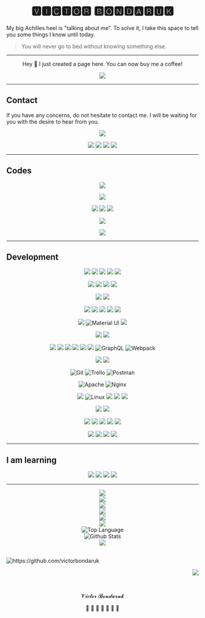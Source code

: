 <h1 align='center'>🆅🅸🅲🆃🅾🆁 🅱🅾🅽🅳🅰🆁🆄🅺</h1>

<p>My big Achilles heel is "talking about me". To solve it, I take this space to tell you some things I know until today.</p>

> You will never go to bed without knowing something else.

<hr>
<p align='center'>Hey 👋 I just created a page here. You can now buy me a coffee!</p>
<p align='center'>
<a href="https://www.buymeacoffee.com/bondaruk"><img src="https://img.shields.io/badge/Buy_Me_A_Coffee-FFDD00?style=for-the-badge&logo=buy-me-a-coffee&logoColor=black" /></a>
</p>
<hr>

<h2 align=''>Contact</h2>
<p>If you have any concerns, do not hesitate to contact me. I will be waiting for you with the desire to hear from you.</p>
<p align='center'>
<a href="mailto:victorbondaruk@gmail.com?subject=Hola%20desde%20Git"><img src="https://img.shields.io/badge/gmail-%23D14836.svg?&style=for-the-badge&logo=gmail&logoColor=white" /></a>
</p>
<p align='center'>
<a target="_blank"href="https://twitter.com/VictorBondaruk"><img src="https://img.shields.io/badge/twitter-%231DA1F2.svg?&style=for-the-badge&logo=twitter&logoColor=white" /></a>
<a target="_blank"href="https://www.facebook.com/VABondaruk"><img src="https://img.shields.io/badge/Facebook-1877F2?style=for-the-badge&logo=facebook&logoColor=white" /></a>
<a target="_blank"href="https://www.instagram.com/victor_bondaruk"><img src="https://img.shields.io/badge/Instagram-E4405F?style=for-the-badge&logo=instagram&logoColor=white" /></a>
<a target="_blank"href="https://www.linkedin.com/in/victorbondaruk"><img src="https://img.shields.io/badge/LinkedIn-0077B5?style=for-the-badge&logo=linkedin&logoColor=white" /></a>
</p>

<hr>

<h2 align=''>Codes</h2>

<p align='center'>
<a href="https://github.com/victorbondaruk"><img src="https://img.shields.io/badge/GitHub-100000?style=for-the-badge&logo=github&logoColor=white" /></a>
</p>
<p align='center'>
<a href="https://gitlab.com/victorbondaruk"><img src="https://img.shields.io/badge/GitLab-330F63?style=for-the-badge&logo=gitlab&logoColor=white" /></a>
</p>
<p align='center'>
<a href="https://bitbucket.org/VictorBondaruk" title="bitbucket.org/VictorBondaruk"><img src="https://img.shields.io/badge/Bitbucket-330F63?style=for-the-badge&logo=bitbucket&logoColor=white" /></a>
<a href="https://bitbucket.org/victorenlaweb" title="bitbucket.org/victorenlaweb"><img src="https://img.shields.io/badge/Bitbucket-330F63?style=for-the-badge&logo=bitbucket&logoColor=white" /></a>
<a href="https://bitbucket.org/Bondaruk" title="bitbucket.org/Bondaruk"><img src="https://img.shields.io/badge/Bitbucket-330F63?style=for-the-badge&logo=bitbucket&logoColor=white" /></a>
</p>
<p align='center'>
<a href="https://codepen.io/victorbondaruk"><img src="https://img.shields.io/badge/Codepen-000000?style=for-the-badge&logo=codepen&logoColor=white" /></a>
</p>

<p align='center'>
<a href="https://stackoverflow.com/users/16273904/victor-bondaruk"><img src="https://img.shields.io/badge/-csabatoth-FE7A16?style=flat-square&logo=Stack-Overflow&logoColor=white" /></a>
</p>

<hr>

<h2 align=''>Development</h2>

<p align='center'>
<img src="https://img.shields.io/badge/PHP-777BB4?style=for-the-badge&logo=php&logoColor=white" />
<img src="https://img.shields.io/badge/MySQL-00000F?style=for-the-badge&logo=mysql&logoColor=white" />
<img src="https://img.shields.io/badge/html5%20-%23e34f26.svg?&style=for-the-badge&logo=html5&logoColor=white" />
<img src="https://img.shields.io/badge/CSS3-1572B6?&style=for-the-badge&logo=css3&logoColor=white" />
<img src="https://img.shields.io/badge/JavaScript-F7DF1E?style=for-the-badge&logo=javascript&logoColor=black" />
</p>

<p align='center'>
<img src="https://img.shields.io/badge/Laravel-FF2D20?style=for-the-badge&logo=laravel&logoColor=white" />
<img src="https://img.shields.io/badge/Symfony-000000?style=for-the-badge&logo=Symfony&logoColor=white" />
<img src="https://img.shields.io/badge/Codeigniter-EF4223?style=for-the-badge&logo=codeigniter&logoColor=white" />
<img src="https://img.shields.io/badge/Wordpress-21759B?style=for-the-badge&logo=wordpress&logoColor=white" />
</p>

<p align='center'>
<img src="https://img.shields.io/badge/Docker-2496ED?style=for-the-badge&logo=docker&logoColor=white" />
<img src="https://img.shields.io/badge/Composer-6E2C00?style=for-the-badge&logo=composer&logoColor=white" />
</p>

<p align='center'>
<img src="https://img.shields.io/badge/MariaDB-003545?style=for-the-badge&logo=mariadb&logoColor=white" />
<img src="https://img.shields.io/badge/SQLite-07405E?style=for-the-badge&logo=sqlite&logoColor=white" />
<img src="https://img.shields.io/badge/PostgreSQL-316192?style=for-the-badge&logo=postgresql&logoColor=white" />
<img src="https://img.shields.io/badge/MongoDB-4EA94B?style=for-the-badge&logo=mongodb&logoColor=white" />
<img src="https://img.shields.io/badge/Microsoft_SQL_Server-CC2927?style=for-the-badge&logo=microsoft-sql-server&logoColor=white" />
</p>

<p align='center'>
<img src="https://img.shields.io/badge/Bootstrap-563D7C?style=for-the-badge&logo=bootstrap&logoColor=white">
<img alt="Material UI" src="https://img.shields.io/badge/materialui-%230081CB.svg?style=for-the-badge&logo=material-ui&logoColor=white"/>
<img src="https://img.shields.io/badge/sass%20-%23cc6699.svg?&style=for-the-badge&logo=sass&logoColor=white" />
</p>

<p align='center'>
<img src="https://img.shields.io/badge/Node.js%20-%A81D33.svg?&style=for-the-badge&logo=node.js&logoColor=white" />
<img src="https://img.shields.io/badge/Npm%20-%23D42029.svg?&style=for-the-badge&logo=npm&logoColor=white" />
</p>

<p align='center'>
<img src="https://img.shields.io/badge/jQuery-0769AD?style=for-the-badge&logo=jquery&logoColor=white" />
<img src="https://img.shields.io/badge/Dart-0175C2?style=for-the-badge&logo=dart&logoColor=white" />
<img src="https://img.shields.io/badge/Flutter-02569B?style=for-the-badge&logo=flutter&logoColor=white" />
<img src="https://img.shields.io/badge/Vue.js-35495E?style=for-the-badge&logo=vue.js&logoColor=4FC08D" />
<img src="https://img.shields.io/badge/React-20232A?style=for-the-badge&logo=react&logoColor=61DAFB" />
<img src="https://img.shields.io/badge/TypeScript-007ACC?style=for-the-badge&logo=typescript&logoColor=white" />
<img alt="GraphQL" src="https://img.shields.io/badge/-GraphQL-E10098?style=for-the-badge&logo=graphql"/>
<img alt="Webpack" src="https://img.shields.io/badge/webpack-%238DD6F9.svg?style=for-the-badge&logo=webpack&logoColor=black" />
</p>

<p align='center'>
<img src="https://img.shields.io/badge/Xcode-007ACC?style=for-the-badge&logo=xcode&logoColor=white" />
<img src="https://img.shields.io/badge/AndroidStudio-green?style=for-the-badge&logo=android-studio&logoColor=white" />
</p>

<p align='center'>
<img alt="Git" src="https://img.shields.io/badge/git-%23F05033.svg?style=for-the-badge&logo=git&logoColor=white"/>
<img alt="Trello" src="https://img.shields.io/badge/Trello-%23026AA7.svg?style=for-the-badge&logo=Trello&logoColor=white"/>
<img alt="Postman" src="https://img.shields.io/badge/Postman-FF6C37?style=for-the-badge&logo=postman&logoColor=red" />
</p>

<p align='center'>
<img alt="Apache" src="https://img.shields.io/badge/apache-%23D42029.svg?style=for-the-badge&logo=apache&logoColor=white"/>
<img alt="Nginx" src="https://img.shields.io/badge/nginx-%23009639.svg?style=for-the-badge&logo=nginx&logoColor=white"/>
</p>

<p align='center'>
<img src="https://img.shields.io/badge/iOS-000000?style=for-the-badge&logo=ios&logoColor=white" />
<img alt="Linux" src="https://img.shields.io/badge/Linux-FCC624?style=for-the-badge&logo=linux&logoColor=black">
<img src="https://img.shields.io/badge/Ubuntu-E95420?style=for-the-badge&logo=ubuntu&logoColor=white" />
<img src="https://img.shields.io/badge/Debian-A81D33?style=for-the-badge&logo=debian&logoColor=white" />
<img src="https://img.shields.io/badge/Windows-0078D6?style=for-the-badge&logo=windows&logoColor=white" />
</p>

<p align='center'>
<img src="https://img.shields.io/badge/Google%20Sheets-34A853?style=for-the-badge&logo=google-sheets&logoColor=white" />
<img src="https://img.shields.io/badge/Microsoft_Office-D83B01?style=for-the-badge&logo=microsoft-office&logoColor=white" />
</p>



<p align='center'>
<img src="https://img.shields.io/badge/gimp-5C5543?style=for-the-badge&logo=gimp&logoColor=white" />
<img src="https://img.shields.io/badge/Adobe%20Photoshop-31A8FF?style=for-the-badge&logo=Adobe%20Photoshop&logoColor=black" />
<img src="https://img.shields.io/badge/Adobe%20Illustrator-FF9A00?style=for-the-badge&logo=adobe%20illustrator&logoColor=white" />
<img src="https://img.shields.io/badge/InVision-FF3366?style=for-the-badge&logo=InVision&logoColor=white" />
<img src="https://img.shields.io/badge/Canva-%2300C4CC.svg?&style=for-the-badge&logo=Canva&logoColor=white" />
</p>

<p align='center'>
<img src="https://img.shields.io/badge/Visual_Studio_Code-0078D4?style=for-the-badge&logo=visual%20studio%20code&logoColor=white" />
<img src="https://img.shields.io/badge/sublime_text-%23575757.svg?&style=for-the-badge&logo=sublime-text&logoColor=important" />
<img src="https://img.shields.io/badge/Eclipse-2C2255?style=for-the-badge&logo=eclipse&logoColor=white" />
<img src="https://img.shields.io/badge/Atom-66595C?style=for-the-badge&logo=Atom&logoColor=white" />
</p>

<hr>

<h2 align=''>I am learning</h2>

<p align='center'>
<img src="https://img.shields.io/badge/Solidity-e6e6e6?style=for-the-badge&logo=solidity&logoColor=black" />
<img src="https://img.shields.io/badge/Ethereum-000000?style=for-the-badge&logo=ethereum&logoColor=white" />
<img src="https://img.shields.io/badge/Bitcoin-000000?style=for-the-badge&logo=bitcoin&logoColor=white" />
<img src="https://img.shields.io/badge/React_Native-20232A?style=for-the-badge&logo=react&logoColor=61DAFB" />
</p>

<hr>
<!--START_SECTION:badges-->
<p align='center'>
<img width='' src="https://github-profile-trophy.vercel.app/?username=victorbondaruk" />
<br>
<img width='' src="https://github-readme-streak-stats.herokuapp.com/?user=victorbondaruk" />
<br>
<img width='' src="https://github-readme-stats.vercel.app/api?username=victorbondaruk" />
<br>
<img width='' src="https://github-readme-stats.vercel.app/api/top-langs/?username=victorbondaruk" />
<br>
<img width='' src="https://activity-graph.herokuapp.com/graph?username=victorbondaruk&theme=minimal" />
<br>
<img width='' src="https://github-profile-summary-cards.vercel.app/api/cards/profile-details?username=victorbondaruk&theme=vue" />
<br>
<img alt="Top Language" src="https://github-readme-stats.vercel.app/api/top-langs/?username=victorbondaruk&layout=compact" />
<br>
<img alt="Github Stats" src="https://github-readme-stats.vercel.app/api?username=victorbondaruk&show_icons=true" />
<br>
<a href="https://github.com/anuraghazra/github-readme-stats">
  <img align="center" src="https://github-readme-stats.vercel.app/api/pin/?username=victorbondaruk&repo=github-readme-stats" />
</a>
</p>
<br>
<img src="https://komarev.com/ghpvc/?username=victorbondaruk" alt="https://github.com/victorbondaruk" />
<br>
<p align='right'>
  <a href="#"><img src="https://visitor-badge.glitch.me/badge?page_id=victorbondaruk?style=for-the-badge&logo=appveyor" /></a>
</p>
<!--END_SECTION:badges-->
<br>
<p align='center'>
𝓥𝓲𝓬𝓽𝓸𝓻 𝓑𝓸𝓷𝓭𝓪𝓻𝓾𝓴
</p>
<p align='center'>
🌻 🌿 🌱 🌼 🌱 🌱 🐝
</p>

<!-- https://ileriayo.github.io/markdown-badges/ -->
<!-- https://emojipedia.org/flags/ -->



<!-- https://stripe.com/es/pricing?utm_campaign=paid_brand-ES_es_Search_Brand_Payment-1451565024&utm_medium=cpc&utm_source=google&ad_content=301909058091&utm_term=kwd-295607662702&utm_matchtype=e&utm_adposition=&utm_device=c&gclid=Cj0KCQiAgP6PBhDmARIsAPWMq6kY-M2VZVFK0SesaD1MqofS7FIWvAHM6SfKKHxH80bDpmT4yS7w434aAjtEEALw_wcB -->



<!---
- 👋 Hi, I’m @victorbondaruk
- 👀 I’m interested in ...
- 🌱 I’m currently learning ...
- 💞️ I’m looking to collaborate on ...
- 📫 How to reach me ...


victorbondaruk/victorbondaruk is a ✨ special ✨ repository because its `README.md` (this file) appears on your GitHub profile.
You can click the Preview link to take a look at your changes.
--->
